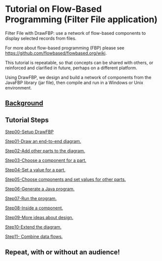 # Tutorial on Flow-Based Programming (Filter File application)

Filter File with DrawFBP: use a network of flow-based components to display selected records from files.

For more about flow-based programming (FBP) please see https://github.com/flowbased/flowbased.org/wiki.

This tutorial is repeatable, so that concepts can be shared with others, or reinforced and clarified in future, perhaps on a different platform.

Using DrawFBP, we design and build a network of components from the JavaFBP library (jar file), then compile and run in a Windows or Unix environment.


## [Background](Background.md) 

## Tutorial Steps

[Step00-Setup DrawFBP](Step00/)

[Step01-Draw an end-to-end diagram.](Step01/)

[Step02-Add other parts to the diagram.](Step02/)

[Step03-Choose a component for a part.](Step03/)

[Step04-Set a value for a part.](Step04/)

[Step05-Choose components and set values for other parts.](Step05/)

[Step06-Generate a Java program.](Step06/)

[Step07-Run the program.](Step07/)

[Step08-Inside a component.](Step08/)

[Step09-More ideas about design.](Step09/)

[Step10-Extend the diagram.](Step10/)

[Step11- Combine data flows.](Step11/)


## Repeat, with or without an audience! 

